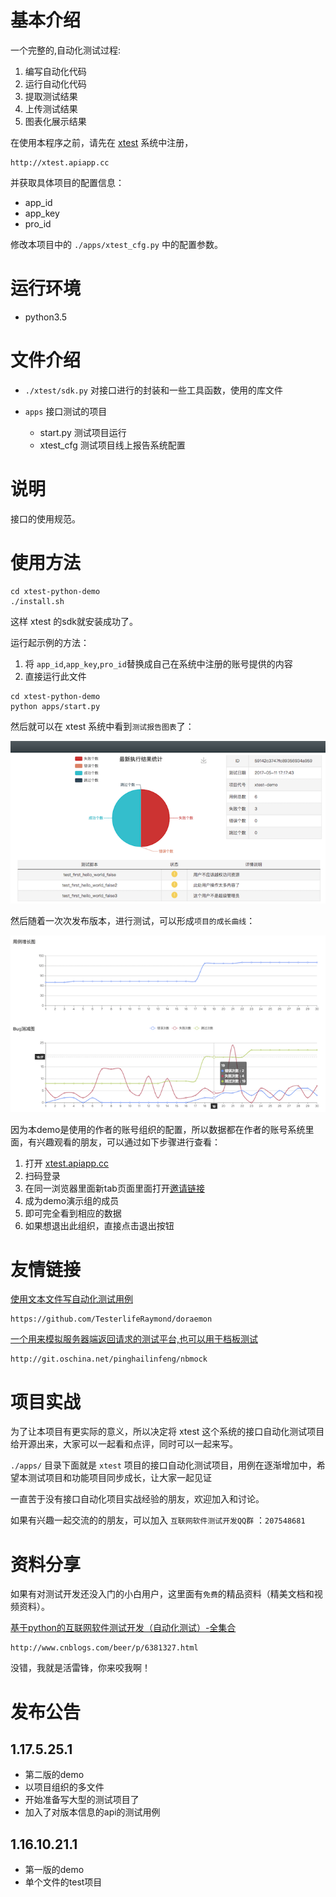 


# 基本介绍


一个完整的,自动化测试过程:

1. 编写自动化代码
2. 运行自动化代码
1. 提取测试结果
1. 上传测试结果
1. 图表化展示结果


在使用本程序之前，请先在 [xtest](http://xtest.apiapp.cc) 系统中注册，
```
http://xtest.apiapp.cc
```

并获取具体项目的配置信息：

- app_id
- app_key
- pro_id

修改本项目中的 `./apps/xtest_cfg.py` 中的配置参数。

# 运行环境

- python3.5


# 文件介绍


- `./xtest/sdk.py`
    对接口进行的封装和一些工具函数，使用的库文件
- `apps`
    接口测试的项目

    - start.py 测试项目运行
    - xtest_cfg 测试项目线上报告系统配置



# 说明


接口的使用规范。


# 使用方法

```
cd xtest-python-demo
./install.sh
```

这样 xtest 的sdk就安装成功了。


运行起示例的方法：

1. 将 `app_id`,`app_key`,`pro_id`替换成自己在系统中注册的账号提供的内容
1. 直接运行此文件

```
cd xtest-python-demo
python apps/start.py
```

然后就可以在 xtest 系统中看到`测试报告图表`了：

![](xtest-share-report.png)

然后随着一次次发布版本，进行测试，可以形成`项目的成长曲线`：

![](project-record.png)


因为本demo是使用的作者的账号组织的配置，所以数据都在作者的账号系统里面，有兴趣观看的朋友，可以通过如下步骤进行查看：

1. 打开 [xtest.apiapp.cc](xtest.apiapp.cc)
2. 扫码登录
3. 在同一浏览器里面新tab页面里面打开[邀请链接](http://api.apiapp.cc/account/accept-org-invite-by-link/?invite_code=ade39bae403211e7955a00163e006b26)
4. 成为demo演示组的成员
5. 即可完全看到相应的数据
6. 如果想退出此组织，直接点击退出按钮



# 友情链接


[使用文本文件写自动化测试用例](https://github.com/TesterlifeRaymond/doraemon)

```
https://github.com/TesterlifeRaymond/doraemon
```

[一个用来模拟服务器端返回请求的测试平台,也可以用于档板测试](http://git.oschina.net/pinghailinfeng/nbmock)


```
http://git.oschina.net/pinghailinfeng/nbmock
```


# 项目实战

为了让本项目有更实际的意义，所以决定将 xtest 这个系统的接口自动化测试项目给开源出来，大家可以一起看和点评，同时可以一起来写。

`./apps/` 目录下面就是 `xtest` 项目的接口自动化测试项目，用例在逐渐增加中，希望本测试项目和功能项目同步成长，让大家一起见证

一直苦于没有接口自动化项目实战经验的朋友，欢迎加入和讨论。

如果有兴趣一起交流的的朋友，可以加入 `互联网软件测试开发QQ群` ：`207548681`

     

# 资料分享

如果有对测试开发还没入门的小白用户，这里面有`免费`的精品资料（精美文档和视频资料）。

[基于python的互联网软件测试开发（自动化测试）-全集合](http://www.cnblogs.com/beer/p/6381327.html)

```
http://www.cnblogs.com/beer/p/6381327.html
```

没错，我就是活雷锋，你来咬我啊！

# 发布公告


## 1.17.5.25.1

- 第二版的demo
- 以项目组织的多文件
- 开始准备写大型的测试项目了
- 加入了对版本信息的api的测试用例


## 1.16.10.21.1

- 第一版的demo
- 单个文件的test项目